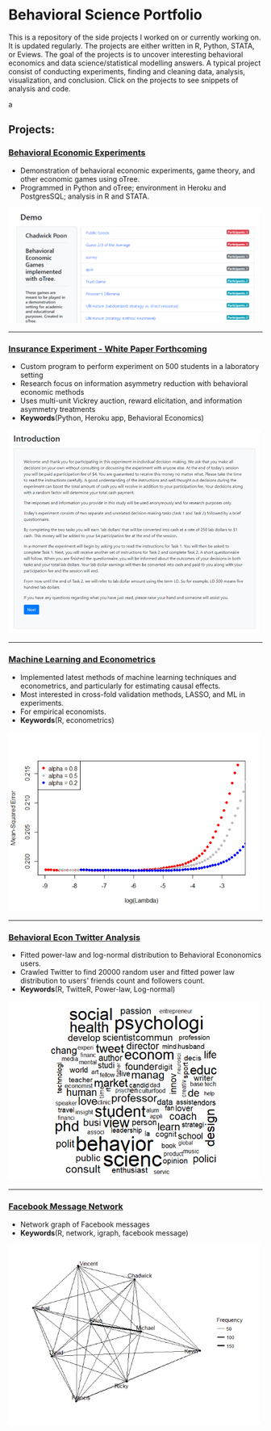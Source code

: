 # Behavioral Science Portfolio
 
This is a repository of the side projects I worked on or currently working on. It is updated regularly. The projects are either written in R, Python, STATA, or Eviews. The goal of the projects is to uncover interesting behavioral economics and data science/statistical modelling answers. A typical project consist of conducting experiments, finding and cleaning data, analysis, visualization, and conclusion. Click on the projects to see snippets of analysis and code.

a

## Projects:
 

### [Behavioral Economic Experiments](https://behavioral-science.herokuapp.com)
* Demonstration of behavioral economic experiments, game theory, and other economic games using oTree.
* Programmed in Python and oTree; environment in Heroku and PostgresSQL; analysis in R and STATA.
<img src="https://github.com/WinD-Shear/Behavioral-Scientist/blob/master/behavioral-economic-experiments-oTree.png" width="500">

---

###  [Insurance Experiment - White Paper Forthcoming](https://wlu.herokuapp.com)
* Custom program to perform experiment on 500 students in a laboratory setting
* Research focus on information asymmetry reduction with behavioral economic methods
* Uses multi-unit Vickrey auction, reward elicitation, and information asymmetry treatments
* **Keywords**(Python, Heroku app, Behavioral Economics)
<img src="https://github.com/WinD-Shear/Behavioral-Scientist/blob/master/insurance-intro.png" width="500">
 
 
---


###  [Machine Learning and Econometrics](https://github.com/WinD-Shear/Machine-Learning-and-Econometrics-AEA-2018/blob/master/Metrics-ML_Part_1.md)
* Implemented latest methods of machine learning techniques and econometrics, and particularly for estimating causal effects.
* Most interested in cross-fold validation methods, LASSO, and ML in experiments.
* For empirical economists. 
* **Keywords**(R, econometrics)
<img src="https://github.com/WinD-Shear/Machine-Learning-and-Econometrics-AEA-2018/blob/master/Metrics-ML_Part_1_files/figure-html/unnamed-chunk-27-1.png" width="500">
 
 
---
  
  
###  [Behavioral Econ Twitter Analysis](https://github.com/WinD-Shear/Behavioral-Scientist/blob/master/TwitteR_Analysis.md)
* Fitted power-law and log-normal distribution to Behavioral Econonomics users.
* Crawled Twitter to find 20000 random user and fitted power law distribution to users' friends count and followers count.
* **Keywords**(R, TwitteR, Power-law, Log-normal)
<img src="https://github.com/WinD-Shear/Behavioral-Scientist/blob/master/TwitteR_Analysis_files/figure-html/unnamed-chunk-3-2.png" width="500">
 
 
---


###  [Facebook Message Network](https://github.com/WinD-Shear/Behavioral-Scientist/blob/master/Facebook_Message_Network.md)
* Network graph of Facebook messages
* **Keywords**(R, network, igraph, facebook message)
<img src="https://github.com/WinD-Shear/Behavioral-Scientist/blob/master/Facebook_Message_Network_files/figure-html/unnamed-chunk-3-2.png" width="500">
 